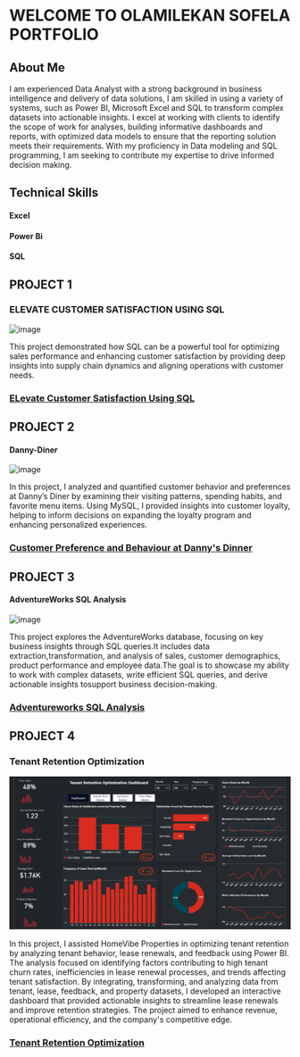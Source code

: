 # WELCOME TO OLAMILEKAN SOFELA PORTFOLIO

## About Me
 I am experienced Data Analyst with a strong background in business intelligence and delivery of data solutions, I am skilled in using a variety of systems, such as Power BI, Microsoft Excel and SQL to transform complex datasets into actionable insights. I excel at working with clients to identify the scope of work for analyses, building informative dashboards and reports, with optimized data models to ensure that the reporting solution meets their requirements. With my proficiency in Data modeling and SQL programming, I am seeking to contribute my expertise to drive informed decision making.

## Technical Skills
#### Excel
#### Power Bi
#### SQL

## PROJECT 1
### ELEVATE CUSTOMER SATISFACTION USING SQL
![image](https://github.com/user-attachments/assets/c5e49864-fbfb-4918-a272-3f64ab234a3c)

This project demonstrated how SQL can be a powerful tool for optimizing sales performance and enhancing customer satisfaction by providing deep insights into supply chain dynamics and aligning operations with customer needs.
### [ELevate Customer Satisfaction Using SQL](https://github.com/OLAMI04/Revolutionize-Supply-Chain-with-SQL)

## PROJECT 2
#### Danny-Diner
![image](https://github.com/user-attachments/assets/092038f3-1ce4-4311-ac1f-7f93d6ecd201)

In this project, I analyzed and quantified customer behavior and preferences at Danny’s Diner by examining their visiting patterns, spending habits, and favorite menu items. Using MySQL, I provided insights into customer loyalty, helping to inform decisions on expanding the loyalty program and enhancing personalized experiences.
### [Customer Preference and Behaviour at Danny's Dinner](https://github.com/OLAMI04/Danny-Dinner)

## PROJECT 3
#### AdventureWorks SQL Analysis 
![image](https://github.com/user-attachments/assets/b4322477-3304-4199-a1f6-5b1e151bf75c)

This project explores the AdventureWorks database, focusing on key business insights through SQL queries.It includes data extraction,transformation, and analysis of sales, customer demographics, product performance and employee data.The goal is to showcase my ability to work with complex datasets, write efficient SQL queries, and derive actionable insights tosupport business decision-making.
### [Adventureworks SQL Analysis](https://github.com/OLAMI04/AdventureWorks)

## PROJECT 4
### Tenant Retention Optimization
![image](https://github.com/OLAMI04/Olami_Portfolio/blob/main/Estate%20Rtn.PNG)

In this project, I assisted HomeVibe Properties in optimizing tenant retention by analyzing tenant behavior, lease renewals, and feedback using Power BI. The analysis focused on identifying factors contributing to high tenant churn rates, inefficiencies in lease renewal processes, and trends affecting tenant satisfaction. By integrating, transforming, and analyzing data from tenant, lease, feedback, and property datasets, I developed an interactive dashboard that provided actionable insights to streamline lease renewals and improve retention strategies. The project aimed to enhance revenue, operational efficiency, and the company's competitive edge.
### [Tenant Retention Optimization](https://github.com/OLAMI04/Power-BI-Dashboard)
